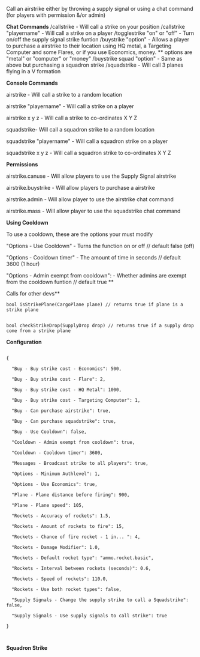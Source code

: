 Call an airstrike either by throwing a supply signal or using a chat command (for players with permission &/or admin)

**Chat Commands**
/callstrike - Will call a strike on your position
/callstrike "playername" - Will call a strike on a player
/togglestrike "on" or "off" - Turn on/off the supply signal strike funtion
/buystrike "option" - Allows a player to purchase a airstrike to their location using HQ metal, a Targeting Computer and some Flares, or if you use Economics, money. ** options are "metal" or "computer" or "money"
/buystrike squad "option" - Same as above but purchasing a squadron strike
/squadstrike - Will call 3 planes flying in a V formation

**Console Commands**

airstrike - Will call a strike to a random location

airstrike "playername" - Will call a strike on a player

airstrike x y z - Will call a strike to co-ordinates X Y Z

squadstrike- Will call a squadron strike to a random location

squadstrike "playername" - Will call a squadron strike on a player

squadstrike x y z - Will call a squadron strike to co-ordinates X Y Z

**Permissions**

airstrike.canuse - Will allow players to use the Supply Signal airstrike

airstrike.buystrike - Will allow players to purchase a airstrike

airstrike.admin - Will allow player to use the airstrike chat command

airstrike.mass - Will allow player to use the squadstrike chat command

**Using Cooldown**

To use a cooldown, these are the options your must modify

"Options - Use Cooldown" - Turns the function on or off // default false (off)

"Options - Cooldown timer" - The amount of time in seconds // default 3600 (1 hour)

"Options - Admin exempt from cooldown": - Whether admins are exempt from the cooldown funtion // default true
**

Calls for other devs**

````
bool isStrikePlane(CargoPlane plane) // returns true if plane is a strike plane


bool checkStrikeDrop(SupplyDrop drop) // returns true if a supply drop come from a strike plane
````


**Configuration**

````

{

  "Buy - Buy strike cost - Economics": 500,

  "Buy - Buy strike cost - Flare": 2,

  "Buy - Buy strike cost - HQ Metal": 1000,

  "Buy - Buy strike cost - Targeting Computer": 1,

  "Buy - Can purchase airstrike": true,

  "Buy - Can purchase squadstrike": true,

  "Buy - Use Cooldown": false,

  "Cooldown - Admin exempt from cooldown": true,

  "Cooldown - Cooldown timer": 3600,

  "Messages - Broadcast strike to all players": true,

  "Options - Minimum Authlevel": 1,

  "Options - Use Economics": true,

  "Plane - Plane distance before firing": 900,

  "Plane - Plane speed": 105,

  "Rockets - Accuracy of rockets": 1.5,

  "Rockets - Amount of rockets to fire": 15,

  "Rockets - Chance of fire rocket - 1 in... ": 4,

  "Rockets - Damage Modifier": 1.0,

  "Rockets - Default rocket type": "ammo.rocket.basic",

  "Rockets - Interval between rockets (seconds)": 0.6,

  "Rockets - Speed of rockets": 110.0,

  "Rockets - Use both rocket types": false,

  "Supply Signals - Change the supply strike to call a Squadstrike": false,

  "Supply Signals - Use supply signals to call strike": true

}

 
````


**Squadron Strike**